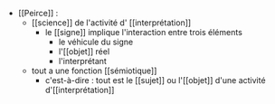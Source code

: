 - [[Peirce]] : 
	- [[science]] de l'activité d' [[interprétation]]
	  - le [[signe]] implique l'interaction entre trois éléments
	    - le véhicule du signe
	    - l'[[objet]] réel
	    - l'interprétant
	- tout a une fonction [[sémiotique]]
	    - c'est-à-dire : tout est le [[sujet]] ou l'[[objet]] d'une activité d'[[interprétation]]